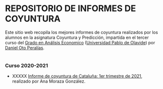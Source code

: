 # REPOSITORIO DE INFORMES DE COYUNTURA
Este sitio web recopila los mejores informes de coyuntura realizados por los alumnos en la asignatura Coyuntura y Predicción, impartida en el tercer curso del [Grado en Análisis Economico](https://www.upo.es/portal/impe/web/contenido/46a350b6-38e1-11e0-a104-3fe5a96f4a88?channel=c1f3624d-2f47-11de-b088-3fe5a96f4a88) ([Universidad Pablo de Olavide](https://www.upo.es/)) por [Daniel Oto Peralías](https://otoperalias.github.io/).
&nbsp;  
&nbsp;  
### Curso 2020-2021
* XXXXX [Informe de coyuntura de Cataluña: 1er trimestre de 2021](https://otoperalias.github.io/Coyuntura/informes/AnaMoraza_Cataluña3), realizado por Ana Moraza González.
&nbsp; 
&nbsp; 

